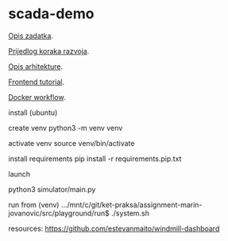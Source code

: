 # scada-demo

[Opis zadatka](docs/assignment.md).

[Prijedlog koraka razvoja](docs/development_steps.md).

[Opis arhitekture](docs/architecture.md).

[Frontend tutorial](docs/frontend.md).

[Docker workflow](docs/docker.md).


install (ubuntu)

create venv
	python3 -m venv venv

activate venv
	source venv/bin/activate

install requirements
	pip install -r requirements.pip.txt


launch

python3 simulator/main.py

run from 
(venv) .../mnt/c/git/ket-praksa/assignment-marin-jovanovic/src/playground/run$ ./system.sh

resources:
	https://github.com/estevanmaito/windmill-dashboard
